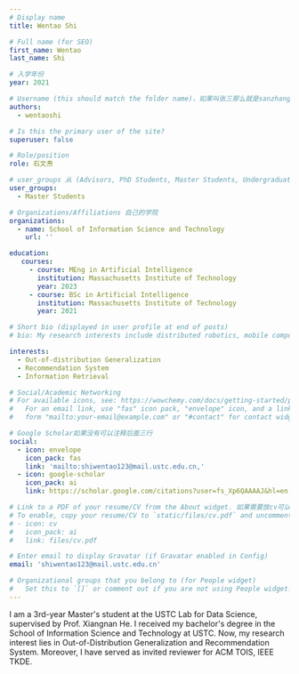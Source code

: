 ```yaml
---
# Display name
title: Wentao Shi

# Full name (for SEO)
first_name: Wentao
last_name: Shi

# 入学年份
year: 2021

# Username (this should match the folder name)，如果叫张三那么就是sanzhang
authors:
  - wentaoshi

# Is this the primary user of the site? 
superuser: false

# Role/position 
role: 石文焘

# user_groups 从 (Advisors, PhD Students, Master Students, Undergraduate) 从这四个里面选
user_groups:
  - Master Students

# Organizations/Affiliations 自己的学院
organizations:
  - name: School of Information Science and Technology
    url: ''

education:
   courses:
     - course: MEng in Artificial Intelligence
       institution: Massachusetts Institute of Technology
       year: 2023
     - course: BSc in Artificial Intelligence
       institution: Massachusetts Institute of Technology
       year: 2021

# Short bio (displayed in user profile at end of posts)
# bio: My research interests include distributed robotics, mobile computing and programmable matter.

interests:
  - Out-of-distribution Generalization
  - Recommendation System
  - Information Retrieval

# Social/Academic Networking
# For available icons, see: https://wowchemy.com/docs/getting-started/page-builder/#icons
#   For an email link, use "fas" icon pack, "envelope" icon, and a link in the
#   form "mailto:your-email@example.com" or "#contact" for contact widget.

# Google Scholar如果没有可以注释后面三行
social:
  - icon: envelope
    icon_pack: fas
    link: 'mailto:shiwentao123@mail.ustc.edu.cn,'
  - icon: google-scholar
    icon_pack: ai
    link: https://scholar.google.com/citations?user=fs_Xp6QAAAAJ&hl=en

# Link to a PDF of your resume/CV from the About widget. 如果需要放cv可以发给我
# To enable, copy your resume/CV to `static/files/cv.pdf` and uncomment the lines below.
# - icon: cv
#   icon_pack: ai
#   link: files/cv.pdf

# Enter email to display Gravatar (if Gravatar enabled in Config)
email: 'shiwentao123@mail.ustc.edu.cn'

# Organizational groups that you belong to (for People widget)
#   Set this to `[]` or comment out if you are not using People widget.
---
```


I am a 3rd-year Master's student at the USTC Lab for Data Science, supervised by Prof. Xiangnan He. I received my bachelor's degree in the School of Information Science and Technology at USTC. Now, my research interest lies in Out-of-Distribution Generalization and Recommendation System. Moreover, I have served as invited reviewer for ACM TOIS, IEEE TKDE.
